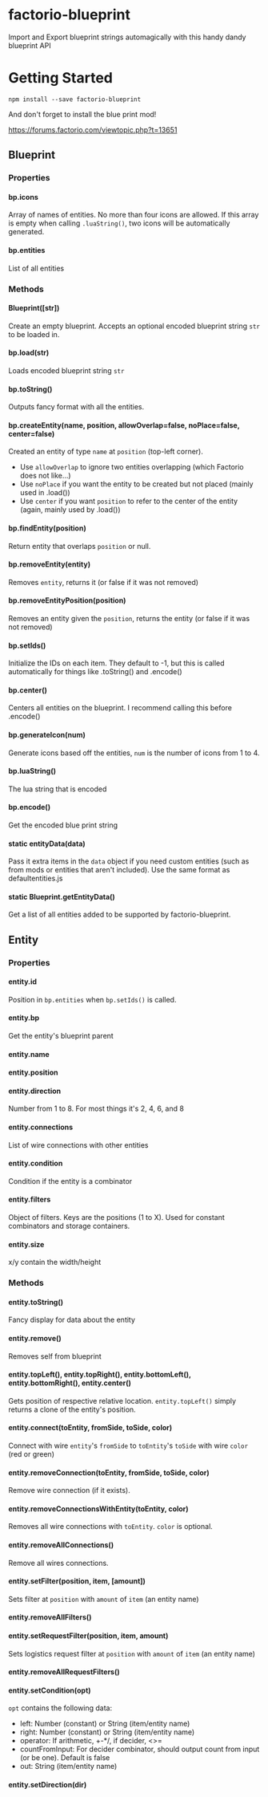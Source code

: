 # factorio-blueprint
Import and Export blueprint strings automagically with this handy dandy blueprint API

# Getting Started

`npm install --save factorio-blueprint`

And don't forget to install the blue print mod!

https://forums.factorio.com/viewtopic.php?t=13651

## Blueprint

### Properties

#### bp.icons

Array of names of entities. No more than four icons are allowed. If this array is empty when calling `.luaString()`, two icons will be automatically generated.

#### bp.entities

List of all entities

### Methods

#### Blueprint([str])

Create an empty blueprint. Accepts an optional encoded blueprint string `str` to be loaded in.

#### bp.load(str)

Loads encoded blueprint string `str`

#### bp.toString()

Outputs fancy format with all the entities.

#### bp.createEntity(name, position, allowOverlap=false, noPlace=false, center=false)

Created an entity of type `name` at `position` (top-left corner).
- Use `allowOverlap` to ignore two entities overlapping (which Factorio does not like...)
- Use `noPlace` if you want the entity to be created but not placed (mainly used in .load())
- Use `center` if you want `position` to refer to the center of the entity (again, mainly used by .load())

#### bp.findEntity(position)

Return entity that overlaps `position` or null.

#### bp.removeEntity(entity)

Removes `entity`, returns it (or false if it was not removed)

#### bp.removeEntityPosition(position)

Removes an entity given the `position`, returns the entity (or false if it was not removed)

#### bp.setIds()

Initialize the IDs on each item. They default to -1, but this is called automatically for things like .toString() and .encode()

#### bp.center()

Centers all entities on the blueprint. I recommend calling this before .encode()

#### bp.generateIcon(num)

Generate icons based off the entities, `num` is the number of icons from 1 to 4.

#### bp.luaString()

The lua string that is encoded

#### bp.encode()

Get the encoded blue print string

#### static entityData(data)

Pass it extra items in the `data` object if you need custom entities (such as from mods or entities that aren't included).
Use the same format as defaultentities.js

#### static Blueprint.getEntityData()

Get a list of all entities added to be supported by factorio-blueprint.

## Entity

### Properties

#### entity.id

Position in `bp.entities` when `bp.setIds()` is called.

#### entity.bp

Get the entity's blueprint parent

#### entity.name

#### entity.position

#### entity.direction

Number from 1 to 8. For most things it's 2, 4, 6, and 8

#### entity.connections

List of wire connections with other entities

#### entity.condition

Condition if the entity is a combinator

#### entity.filters

Object of filters. Keys are the positions (1 to X). Used for constant combinators and storage containers.

#### entity.size

x/y contain the width/height

### Methods

#### entity.toString()

Fancy display for data about the entity

#### entity.remove()

Removes self from blueprint

#### entity.topLeft(), entity.topRight(), entity.bottomLeft(), entity.bottomRight(), entity.center()

Gets position of respective relative location. `entity.topLeft()` simply returns a clone of the entity's position.

#### entity.connect(toEntity, fromSide, toSide, color)

Connect with wire `entity`'s `fromSide` to `toEntity`'s `toSide` with wire `color` (red or green)

#### entity.removeConnection(toEntity, fromSide, toSide, color)

Remove wire connection (if it exists).

#### entity.removeConnectionsWithEntity(toEntity, color)

Removes all wire connections with `toEntity`. `color` is optional.

#### entity.removeAllConnections()

Remove all wires connections.

#### entity.setFilter(position, item, [amount])

Sets filter at `position` with `amount` of `item` (an entity name)

#### entity.removeAllFilters()

#### entity.setRequestFilter(position, item, amount)

Sets logistics request filter at `position` with `amount` of `item` (an entity name)

#### entity.removeAllRequestFilters()

#### entity.setCondition(opt)

`opt` contains the following data:
- left: Number (constant) or String (item/entity name)
- right: Number (constant) or String (item/entity name)
- operator: If arithmetic, +-*/, if decider, <>=
- countFromInput: For decider combinator, should output count from input (or be one). Default is false
- out: String (item/entity name)

#### entity.setDirection(dir)
